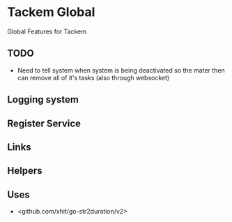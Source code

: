 # Tackem Global
Global Features for Tackem
## TODO

- Need to tell system when system is being deactivated so the mater then can remove all of it's tasks (also through websocket)
## Logging system

## Register Service

## Links

## Helpers
## Uses
- <github.com/xhit/go-str2duration/v2>
